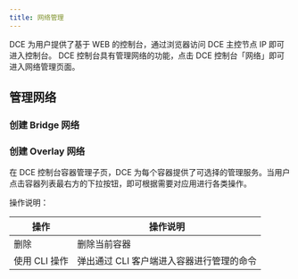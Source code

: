 ```yaml
---
title: 网络管理
---
```


DCE 为用户提供了基于 WEB 的控制台，通过浏览器访问 DCE 主控节点 IP 即可进入控制台。
DCE 控制台具有管理网络的功能，点击 DCE 控制台「网络」即可进入网络管理页面。

## 管理网络

### 创建 Bridge 网络

### 创建 Overlay 网络

在 DCE 控制台容器管理子页，DCE 为每个容器提供了可选择的管理服务。当用户点击容器列表最右方的下拉按钮，即可根据需要对应用进行各类操作。
![]()

操作说明：

| 操作 | 操作说明 |
| ---- | ---- |
| 删除 | 删除当前容器 |
| 使用 CLI 操作 | 弹出通过 CLI 客户端进入容器进行管理的命令 |

